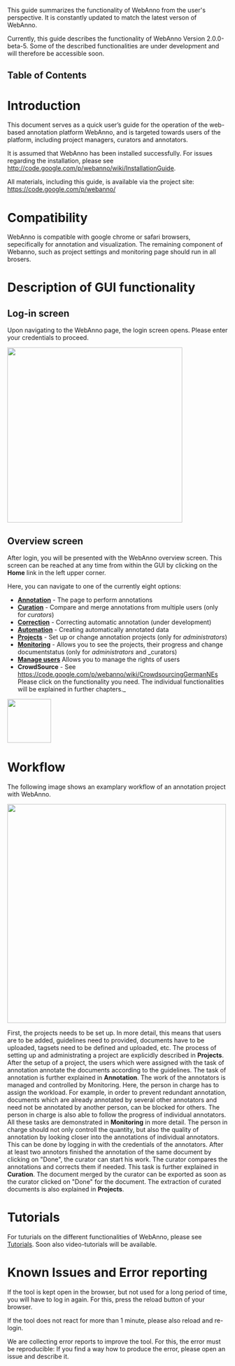 This guide summarizes the functionality of WebAnno from the user's perspective. It is constantly updated to match the latest verson of WebAnno.


Currently, this guide describes the functionality of WebAnno Version 2.0.0-beta-5. Some of the described functionalities are under development and will therefore be accessible soon.

<h2>Table of Contents</h2>



# Introduction #
This document serves as a quick user’s guide for the operation of the web-based annotation platform WebAnno, and is targeted towards users of the platform, including project managers, curators and annotators.

It is assumed that WebAnno has been installed successfully. For issues regarding the installation, please see http://code.google.com/p/webanno/wiki/InstallationGuide.

All materials, including this guide, is available via the project site: https://code.google.com/p/webanno/

# Compatibility #

WebAnno is compatible with google chrome or safari browsers, sepecifically for annotation and visualization. The remaining component of Webanno, such as project settings and monitoring page should run in all brosers.

# Description of GUI functionality #

## Log-in screen ##

Upon navigating to the WebAnno page, the login screen opens. Please enter your credentials to proceed.

<img src='https://webanno.googlecode.com/svn/wiki/images/login.jpg' width='400' />


## Overview screen ##

After login, you will be presented with the WebAnno overview screen. This screen can be reached at any time from within the GUI by clicking on the **Home** link in the left upper corner.


Here, you can navigate to one of the currently eight options:

  * **[Annotation](https://code.google.com/p/webanno/wiki/Annotation)** - The page to perform annotations
  * **[Curation](https://code.google.com/p/webanno/wiki/Curation)** - Compare and merge annotations from multiple users (only for _curators_)
  * **[Correction](https://code.google.com/p/webanno/wiki/Correction)** - Correcting automatic annotation (under development)
  * **[Automation](https://code.google.com/p/webanno/wiki/Automation)** - Creating automatically annotated data
  * **[Projects](https://code.google.com/p/webanno/wiki/Projects)** - Set up or change annotation projects (only for _administrators_)
  * **[Monitoring](https://code.google.com/p/webanno/wiki/Monitoring)** - Allows you to see the projects, their progress and change documentstatus (only for _administrators_ and _curators)
  * **[Manage users](https://code.google.com/p/webanno/wiki/Manage_users)** Allows you to manage the rights of users
  * **CrowdSource** - See https://code.google.com/p/webanno/wiki/CrowdsourcingGermanNEs
Please click on the functionality you need. The individual functionalities will be explained in further chapters._

<img src='https://webanno.googlecode.com/svn/wiki/images/overview_screen.jpg' width='100' />


# Workflow #

The following image shows an examplary workflow of an annotation project with WebAnno.

<img src='https://webanno.googlecode.com/svn/wiki/images/progress_workflow.JPG' width='500' />

First, the projects needs to be set up. In more detail, this means that users are to be added, guidelines need to provided, documents have to be uploaded, tagsets need to be defined and uploaded, etc. The process of setting up and administrating a project are explicidly described in **Projects**.
After the setup of a project, the users which were assigned with the task of annotation annotate the documents according to the guidelines. The task of annotation is further explained in **Annotation**. The work of the annotators is managed and controlled by Monitoring. Here, the person in charge has to assign the workload. For example, in order to prevent redundant annotation, documents which are already annotated by several other annotators and need not be annotated by another person, can be blocked for others. The person in charge is also able to follow the progress of individual annotators. All these tasks are demonstrated in **Monitoring** in more detail. The person in charge should not only controll the quantity, but also the quality of annotation by looking closer into the annotations of individual annotators. This can be done by logging in with the credentials of the annotators.
After at least two annotors finished the annotation of the same document by clicking on "Done", the curator can start his work. The curator compares the annotations and corrects them if needed. This task is further explained in **Curation**.
The document merged by the curator can be exported as soon as the curator clicked on "Done" for the document. The extraction of curated documents is also explained in **Projects**.

# Tutorials #
For tuturials on the different functionalities of WebAnno, please see [Tutorials](https://code.google.com/p/webanno/wiki/Tutorials).
Soon also video-tutorials will be available.





# Known Issues and Error reporting #

If the tool is kept open in the browser, but not used for a long period of time, you will have to log in again. For this, press the reload button of your browser.

If the tool does not react for more than 1 minute, please also reload and re-login.

We are collecting error reports to improve the tool. For this, the error must be reproducible: If you find a way how to produce the error, please open an issue and describe it.